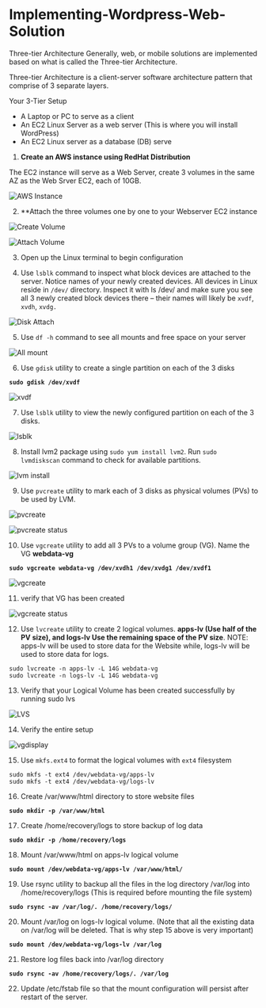 # Implementing-Wordpress-Web-Solution


Three-tier Architecture
Generally, web, or mobile solutions are implemented based on what is called the Three-tier Architecture.

Three-tier Architecture is a client-server software architecture pattern that comprise of 3 separate layers.

Your 3-Tier Setup

* A Laptop or PC to serve as a client
* An EC2 Linux Server as a web server (This is where you will install WordPress)
* An EC2 Linux server as a database (DB) serve


1. **Create an AWS instance using RedHat Distribution**

The EC2 instance will serve as a Web Server, create 3 volumes in the same AZ as the Web Srver EC2, each of 10GB.

![AWS Instance](./Images/RedHat%20Instance.PNG)


2. **Attach the three volumes one by one to your Webserver EC2 instance

![Create Volume](./Images/create%20volumes.PNG)

![Attach Volume](./Images/attach%20volume.PNG)


3. Open up the Linux terminal to begin configuration

4. Use `lsblk` command to inspect what block devices are attached to the server. Notice names of your newly created devices. All devices in Linux reside in `/dev/` directory. Inspect it with ls /dev/ and make sure you see all 3 newly created block devices there – their names will likely be `xvdf`, `xvdh`, `xvdg.`


![Disk Attach](./Images/disk%20attched%20to%20volume.PNG)

5. Use `df -h` command to see all mounts and free space on your server

![All mount](./Images/all%20mounts.PNG)

6. Use `gdisk` utility to create a single partition on each of the 3 disks

**`sudo gdisk /dev/xvdf`**

![xvdf](./Images/xvdf.PNG)

7. Use `lsblk` utility to view the newly configured partition on each of the 3 disks.

![lsblk](./Images/lsblk.PNG)


8. Install lvm2 package using `sudo yum install lvm2`. Run `sudo lvmdiskscan` command to check for available partitions.

![lvm install](./Images/lvm%20install.PNG)


9. Use `pvcreate` utility to mark each of 3 disks as physical volumes (PVs) to be used by LVM.

![pvcreate](./Images/pvcreate.PNG)


![pvcreate status](./Images/pvs%20verify.PNG)

10. Use `vgcreate` utility to add all 3 PVs to a volume group (VG). Name the VG **webdata-vg**

**`sudo vgcreate webdata-vg /dev/xvdh1 /dev/xvdg1 /dev/xvdf1`**

![vgcreate](./Images/vgcreate.PNG)


11. verify that VG has been created 

![vgcreate status](./Images/volume%20group%20status.PNG)


12. Use `lvcreate` utility to create 2 logical volumes. **apps-lv (Use half of the PV size), and logs-lv Use the remaining space of the PV size**. NOTE: apps-lv will be used to store data for the Website while, logs-lv will be used to store data for logs.

```
sudo lvcreate -n apps-lv -L 14G webdata-vg
sudo lvcreate -n logs-lv -L 14G webdata-vg
```

13. Verify that your Logical Volume has been created successfully by running sudo lvs

![LVS](./Images/logical%20volume%20status.PNG)


14. Verify the entire setup

![vgdisplay](./Images/vgdisplay.PNG)

15. Use `mkfs.ext4` to format the logical volumes with `ext4` filesystem

```
sudo mkfs -t ext4 /dev/webdata-vg/apps-lv
sudo mkfs -t ext4 /dev/webdata-vg/logs-lv
```

16. Create /var/www/html directory to store website files

**`sudo mkdir -p /var/www/html`**


17. Create /home/recovery/logs to store backup of log data


**`sudo mkdir -p /home/recovery/logs`**


18. Mount /var/www/html on apps-lv logical volume


**`sudo mount /dev/webdata-vg/apps-lv /var/www/html/`**


19. Use rsync utility to backup all the files in the log directory /var/log into /home/recovery/logs (This is required before mounting the file system)


**`sudo rsync -av /var/log/. /home/recovery/logs/`**


20. Mount /var/log on logs-lv logical volume. (Note that all the existing data on /var/log will be deleted. That is why step 15 above is very
important)


**`sudo mount /dev/webdata-vg/logs-lv /var/log`**


21. Restore log files back into /var/log directory


**`sudo rsync -av /home/recovery/logs/. /var/log`**


22. Update /etc/fstab file so that the mount configuration will persist after restart of the server.






